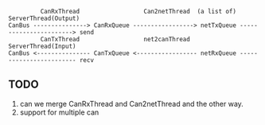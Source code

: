 
```
         CanRxThread                  Can2netThread  (a list of)   ServerThread(Output)
CanBus ---------------> CanRxQueue -----------------> netTxQueue -----------------------> send
         CanTxThread                  net2canThread                ServerThread(Input)
CanBus <--------------- CanTxQueue <----------------- netRxQueue ------------------------ recv
```

## TODO
1. can we merge CanRxThread and Can2netThread and the other way.
2. support for multiple can